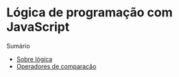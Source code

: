 # Lógica de programação com JavaScript

Sumário

-   [Sobre lógica](about-logic.md)
-   [Operadores de comparação](comparison-operators.md)
